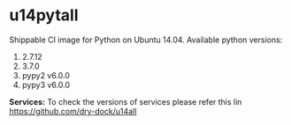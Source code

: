 # u14pytall

Shippable CI image for Python on Ubuntu 14.04. Available python versions:


1. 2.7.12
2. 3.7.0
3. pypy2 v6.0.0
4. pypy3 v6.0.0

**Services:**
To check the versions of services please refer this lin https://github.com/dry-dock/u14all 
